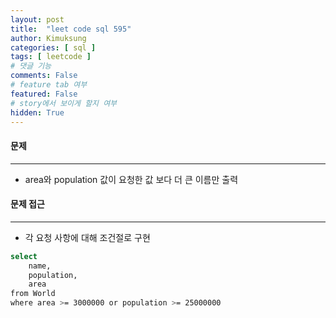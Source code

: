 ```yaml
---
layout: post
title:  "leet code sql 595"
author: Kimuksung
categories: [ sql ]
tags: [ leetcode ]
# 댓글 기능
comments: False
# feature tab 여부
featured: False
# story에서 보이게 할지 여부
hidden: True
---
```


#### 문제
---
- area와 population 값이 요청한 값 보다 더 큰 이름만 출력

#### 문제 접근
---
- 각 요청 사항에 대해 조건절로 구현

```bash
select
    name,
    population,
    area
from World
where area >= 3000000 or population >= 25000000
```